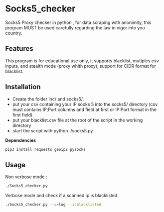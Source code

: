 # Socks5_checker
Socks5 Proxy checker in python , for data scraping with anonimity, this program MUST be used carefully regarding the law in vigor into you country.

## Features
This program is for educational use only, it supports  blacklist, mutiples csv inputs, and stealth mode (proxy whith proxy), support for CIDR format for blacklist.

## Installation
* Create the folder inc/ and socks5/,
* put your csv containing your IP socks 5 into the socks5/ directory (csv must contains IP;Port columns and field at first or IP:Port format in the first field)
* put your blacklist.csv file at the root of the script in the working directory
* start the script with python ./socks5.py


**Dependencies**
```py
pip3 install requests geoip2 pysocks
```

## Usage 

Non verbose mode :
```sh
./Socks5_checker.py
```
Verbose mode and check if a  scanned ip is blacklisted:
```sh
./Socks5_checker.py --v=log --isblacklisted
```
